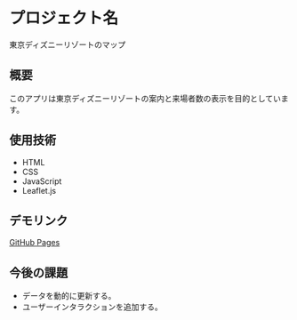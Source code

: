# プロジェクト名
東京ディズニーリゾートのマップ
## 概要
このアプリは東京ディズニーリゾートの案内と来場者数の表示を目的としています。

## 使用技術
- HTML
- CSS
- JavaScript
- Leaflet.js

## デモリンク
[GitHub Pages](https://otkzh.github.io/241218-demo/)

## 今後の課題
- データを動的に更新する。
- ユーザーインタラクションを追加する。
